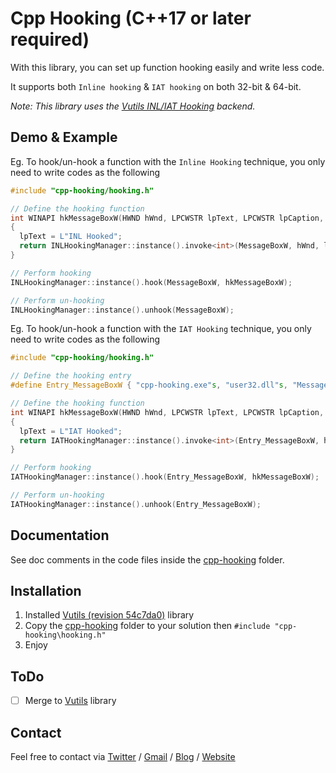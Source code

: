 # Cpp Hooking (C++17 or later required)

With this library, you can set up function hooking easily and write less code.

It supports both `Inline hooking` & `IAT hooking` on both 32-bit & 64-bit.

*Note: This library uses the [Vutils INL/IAT Hooking](https://github.com/vic4key/Vutils/tree/54c7da0d9e1933932d357d0802a8e691b005388a) backend.*

## Demo & Example

Eg. To hook/un-hook a function with the `Inline Hooking` technique, you only need to write codes as the following

```cpp
#include "cpp-hooking/hooking.h"

// Define the hooking function
int WINAPI hkMessageBoxW(HWND hWnd, LPCWSTR lpText, LPCWSTR lpCaption, UINT uType)
{
  lpText = L"INL Hooked";
  return INLHookingManager::instance().invoke<int>(MessageBoxW, hWnd, lpText, lpCaption, uType);
}

// Perform hooking
INLHookingManager::instance().hook(MessageBoxW, hkMessageBoxW);

// Perform un-hooking
INLHookingManager::instance().unhook(MessageBoxW);
```

Eg. To hook/un-hook a function with the `IAT Hooking` technique, you only need to write codes as the following

```cpp
#include "cpp-hooking/hooking.h"

// Define the hooking entry
#define Entry_MessageBoxW { "cpp-hooking.exe"s, "user32.dll"s, "MessageBoxW"s }

// Define the hooking function
int WINAPI hkMessageBoxW(HWND hWnd, LPCWSTR lpText, LPCWSTR lpCaption, UINT uType)
{
  lpText = L"IAT Hooked";
  return IATHookingManager::instance().invoke<int>(Entry_MessageBoxW, hWnd, lpText, lpCaption, uType);
}

// Perform hooking
IATHookingManager::instance().hook(Entry_MessageBoxW, hkMessageBoxW);

// Perform un-hooking
IATHookingManager::instance().unhook(Entry_MessageBoxW);
```

## Documentation

See doc comments in the code files inside the [cpp-hooking](cpp-hooking) folder.

## Installation

1. Installed [Vutils (revision 54c7da0)](https://github.com/vic4key/Vutils/tree/54c7da0d9e1933932d357d0802a8e691b005388a) library
2. Copy the [cpp-hooking](cpp-hooking) folder to your solution then `#include "cpp-hooking\hooking.h"`
3. Enjoy

## ToDo

- [ ] Merge to [Vutils](https://github.com/vic4key/Vutils.git) library

## Contact
Feel free to contact via [Twitter](https://twitter.com/vic4key) / [Gmail](mailto:vic4key@gmail.com) / [Blog](https://blog.vic.onl/) / [Website](https://vic.onl/)
